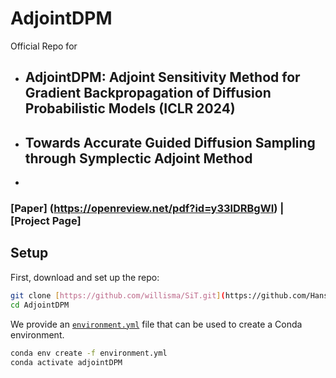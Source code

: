 # AdjointDPM
Official Repo for 
- ## AdjointDPM: Adjoint Sensitivity Method for Gradient Backpropagation of Diffusion Probabilistic Models (ICLR 2024)
- ## Towards Accurate Guided Diffusion Sampling through Symplectic Adjoint Method
- 
### [Paper] (https://openreview.net/pdf?id=y33lDRBgWI) | [Project Page] 


## Setup

First, download and set up the repo:

```bash
git clone [https://github.com/willisma/SiT.git](https://github.com/HanshuYAN/AdjointDPM.git)
cd AdjointDPM
```

We provide an [`environment.yml`](environment.yml) file that can be used to create a Conda environment. 

```bash
conda env create -f environment.yml
conda activate adjointDPM
```
